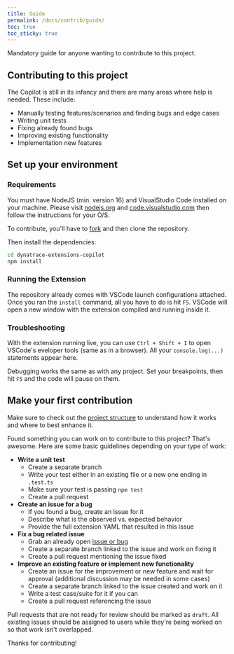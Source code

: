 ```yaml
---
title: Guide
permalink: /docs/contrib/guide/
toc: true
toc_sticky: true
---
```


Mandatory guide for anyone wanting to contribute to this project.

## Contributing to this project

The Copilot is still in its infancy and there are many areas where help is needed.
These include:
- Manually testing features/scenarios and finding bugs and edge cases
- Writing unit tests
- Fixing already found bugs
- Improving existing functionality
- Implementation new features

## Set up your environment

### Requirements

You must have NodeJS (min. version 16) and VisualStudio Code installed on your machine. 
Please visit [nodejs.org](https://nodejs.org/en/) and
[code.visualstudio.com](https://code.visualstudio.com/) then follow the instructions 
for your O/S.

To contribute, you'll have to
[fork](https://github.com/dynatrace-extensions/dynatrace-extensions-copilot) and then 
clone the repository.

Then install the dependencies:
```bash
cd dynatrace-extensions-copilot
npm install
```

### Running the Extension

The repository already comes with VSCode launch configurations attached. Once you ran
the `install` command, all you have to do is hit `F5`. VSCode will open a new window 
with the extension compiled and running inside it.

### Troubleshooting

With the extension running live, you can use `Ctrl + Shift + I` to open VSCode's 
eveloper tools (same as in a browser). All your `console.log(...)` statements appear here.

Debugging works the same as with any project. Set your breakpoints, then hit `F5` and 
the code will pause on them.

## Make your first contribution

Make sure to check out the 
[project structure](/docs/contrib/project-structure/) to
understand how it works and where to best enhance it.

Found something you can work on to contribute to this project? That's awesome.
Here are some basic guidelines depending on your type of work:
- **Write a unit test**
  - Create a separate branch
  - Write your test either in an existing file or a new one ending in `.test.ts`
  - Make sure your test is passing `npm test`
  - Create a pull request
- **Create an issue for a bug**
  - If you found a bug, create an issue for it
  - Describe what is the observed vs. expected behavior
  - Provide the full extension YAML that resulted in this issue
- **Fix a bug related issue**
  - Grab an already open 
    [issue or bug](https://github.com/dynatrace-extensions/dynatrace-extensions-copilot/issues)
  - Create a separate branch linked to the issue and work on fixing it
  - Create a pull request mentioning the issue fixed
- **Improve an existing feature or implement new functionality**
  - Create an issue for the improvement or new feature and wait for approval (additional
    discussion may be needed in some cases)
  - Create a separate branch linked to the issue created and work on it
  - Write a test case/suite for it if you can
  - Create a pull request referencing the issue

Pull requests that are not ready for review should be marked as `draft`. All existing
issues should be assigned to users while they're being worked on so that work isn't
overlapped.

Thanks for contributing!